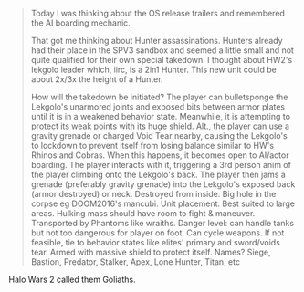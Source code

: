 > Today I was thinking about the OS release trailers and remembered the AI boarding mechanic.
> 
> That got me thinking about Hunter assassinations. Hunters already had their place in the SPV3 sandbox and seemed a little small and not quite qualified for their own special takedown. I thought about HW2's lekgolo leader which, iirc, is a 2in1 Hunter. This new unit could be about 2x/3x the height of a Hunter.
> 
> How will the takedown be initiated? The player can bulletsponge the Lekgolo's unarmored joints and exposed bits between armor plates until it is in a weakened behavior state. Meanwhile, it is attempting to protect its weak points with its huge shield. Alt., the player can use a gravity grenade or charged Void Tear nearby, causing the Lekgolo's to lockdown to prevent itself from losing balance similar to HW's Rhinos and Cobras. When this happens, it becomes open to AI/actor boarding. The player interacts with it, triggering a 3rd person anim of the player climbing onto the Lekgolo's back. The player then jams a grenade (preferably gravity grenade) into the Lekgolo's exposed back (armor destroyed) or neck. Destroyed from inside. Big hole in the corpse eg DOOM2016's mancubi.
> Unit placement: Best suited to large areas. Hulking mass should have room to fight & maneuver. Transported by Phantoms like wraiths.
> Danger level: can handle tanks but not too dangerous for player on foot. Can cycle weapons. If not feasible, tie to behavior states like elites' primary and sword/voids tear. Armed with massive shield to protect itself.
> Names? Siege, Bastion, Predator, Stalker, Apex, Lone Hunter, Titan, etc

Halo Wars 2 called them Goliaths.
